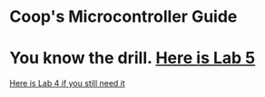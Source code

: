 # Coop's Microcontroller Guide

# You know the drill. [Here is Lab 5](https://www.coopshap.com/ECE1181/Lab5)

[Here is Lab 4 if you still need it](https://www.coopshap.com/ECE1181/Lab4)



<!---
## Microcontrollers are hard.
There's really no debate there. I'm a TA, and they still confuse me at times. But that doesn't mean that they're not worth learning.

By now, you probably know that these devices often bring much sorrow and confusion. My goal is to change that. **I created this website as a way of teaching you everything you need to know to be successful in ECE 1381/1181.** The guide assumes no prior knowledge on any of these concepts and provides you with the resources to succeed.

I'm writing this whole thing from scratch as of 10pm yesterday, so I only had time to make one lesson (Lab 4), but hopefully by next week, I will have the whole website decked out with lessons like "How to use the Terminal: a guide made for people who have no clue where to even begin with the Command Line", "Red Pitaya Errors: a nearly comprehensive list of errors you will come across and how to gracefully fix them", "Code organization: how to not get lost in a heap of files (and how to not write the same code over and over)", and many more.

**If you all would like me to deck out this website with the above features and more, please let me know.** Email me at **[cshapard@smu.edu](mailto:cshapard@smu.edu)** with your suggestions/anything you think would be helpful for your learning. I truly want to help you all to understand this material, so I will be working hard to fill this out as much as I can over the next few weeks.

In the meantime, check out my documentation for **[Lab 4](Lab4).** After working through it, **please email me some feedback** on what you liked, what you didn't like, what you want to see in the future, and any improvements to formatting/ease of use you can think of. I won't be checking who sends things (and honestly I don't know most of your names), so the feedback is relatively anonymous. You can send your feedback from a junk email address if you don't want your name attached to it. **I just genuinely want to know what helps you guys the most.**

Also, odds are that you'll get a 404 page at some point since I made this last night and didn't account for any errors. The 404 page redirects here, so if you want a quick link back to lab 4:

# [Here is a big ol' link to Lab 4](https://www.coopshap.com/ECE1181/Lab4)
--->



